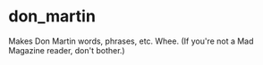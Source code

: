 don_martin
==========

Makes Don Martin words, phrases, etc.  Whee.  (If you're not a Mad Magazine reader, don't bother.)
